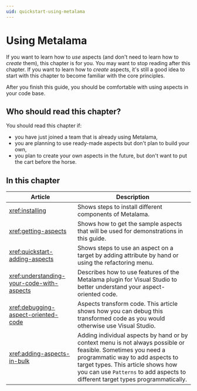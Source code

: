 ```yaml
---
uid: quickstart-using-metalama
---
```


# Using Metalama

If you want to learn how to _use_ aspects (and don't need to learn how to _create_ them), this chapter is for you. You may want to stop reading after this chapter.
If you want to learn how to _create_ aspects, it's still a good idea to start with this chapter to become familiar with the core principles.

After you finish this guide, you should be comfortable with using aspects in your code base.

## Who should read this chapter?

You should read this chapter if:

* you have just joined a team that is already using Metalama,
* you are planning to use ready-made aspects but don't plan to build your own,
* you plan to create your own aspects in the future, but don't want to put the cart before the horse.


## In this chapter

|Article | Description
|--------|-------------
|<xref:installing> | Shows steps to install different components of Metalama.
|<xref:getting-aspects> | Shows how to get the sample aspects that will be used for demonstrations in this guide.
|<xref:quickstart-adding-aspects> | Shows steps to use an aspect on a target by adding attribute by hand or using the refactoring menu.
|<xref:understanding-your-code-with-aspects>| Describes how to use features of the Metalama plugin for Visual Studio to better understand your aspect-oriented code.
|<xref:debugging-aspect-oriented-code> | Aspects transform code. This article shows how you can debug this transformed code as you would otherwise use Visual Studio.
|<xref:adding-aspects-in-bulk>| Adding individual aspects by hand or by context menu is not always possible or feasible. Sometimes you need a programmatic way to add aspects to target types. This article shows how you can use `Patterns` to add aspects to different target types programmatically.

